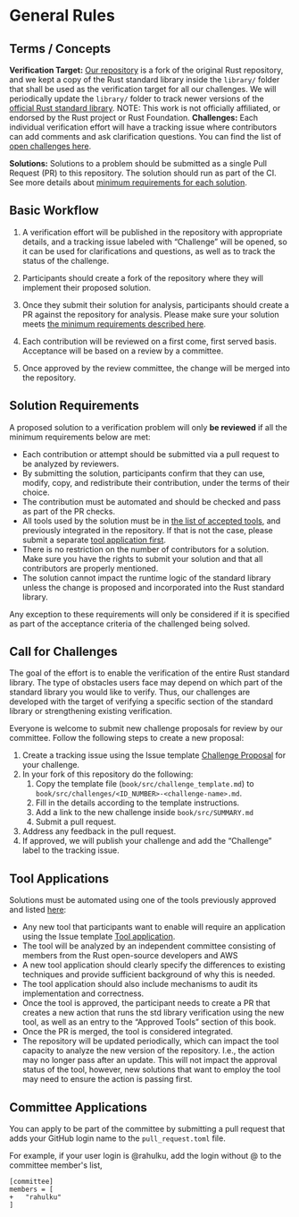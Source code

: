 # General Rules

## Terms / Concepts

**Verification Target:** [Our repository](https://github.com/model-checking/verify-rust-std) is a fork of the original Rust repository,
and we kept a copy of the Rust standard library inside the `library/` folder that shall be used as the verification target for all our challenges.
We will periodically update the `library/` folder to track newer versions of the [official Rust standard library](https://github.com/rust-lang/rust/).
NOTE: This work is not officially affiliated, or endorsed by the Rust project or Rust Foundation.
**Challenges:** Each individual verification effort will have a
tracking issue where contributors can add comments and ask clarification questions.
You can find the list of [open challenges here](https://github.com/model-checking/verify-rust-std/labels/Challenge).

**Solutions:** Solutions to a problem should be submitted as a single Pull Request (PR) to this repository.
The solution should run as part of the CI.
See more details about [minimum requirements for each solution](general-rules.md#solution-requirements).


## Basic Workflow

1. A verification effort will be published in the repository with
appropriate details, and a tracking issue labeled with “Challenge”
will be opened, so it can be used for clarifications and questions, as
well as to track the status of the challenge.

2. Participants should create a fork of the repository where they will implement their proposed solution.
3. Once they submit their solution for analysis, participants should create a PR against the repository for analysis.
   Please make sure your solution meets [the minimum requirements described here](general-rules.md#solution-requirements).
4. Each contribution will be reviewed on a first come, first served basis.
   Acceptance will be based on a review by a committee.
5. Once approved by the review committee, the change will be merged into the repository.

## Solution Requirements

A proposed solution to a verification problem will only **be reviewed** if all the minimum requirements below are met:

* Each contribution or attempt should be submitted via a pull request to be analyzed by reviewers.
* By submitting the solution, participants confirm that they can use, modify, copy, and redistribute their contribution,
  under the terms of their choice.
* The contribution must be automated and should be checked and pass as part of the PR checks.
* All tools used by the solution must be in [the list of accepted tools](tools.md#approved-tools),
  and previously integrated in the repository.
  If that is not the case, please submit a separate [tool application first](todo.md).
* There is no restriction on the number of contributors for a solution.
  Make sure you have the rights to submit your solution and that all contributors are properly mentioned.
* The solution cannot impact the runtime logic of the standard library unless the change is proposed and incorporated
  into the Rust standard library.

Any exception to these requirements will only be considered if it is specified as part of the acceptance criteria of the
challenged being solved.

## Call for Challenges

The goal of the effort is to enable the verification of the entire Rust standard library.
The type of obstacles users face may depend on which part of the standard library you would like to verify. Thus, our challenges are developed with the target of verifying a specific section of the standard library or strengthening existing verification.

Everyone is welcome to submit new challenge proposals for review by our committee.
Follow the following steps to create a new proposal:

1. Create a tracking issue using the Issue template [Challenge Proposal](template.md) for your challenge.
2. In your fork of this repository do the following:
    1. Copy the template file (`book/src/challenge_template.md`) to `book/src/challenges/<ID_NUMBER>-<challenge-name>.md`.
    2. Fill in the details according to the template instructions.
    3. Add a link to the new challenge inside `book/src/SUMMARY.md`
    4. Submit a pull request.
3. Address any feedback in the pull request.
4. If approved, we will publish your challenge and add the “Challenge” label to the tracking issue.

## Tool Applications

Solutions must be automated using one of the tools previously approved and listed [here](tools.md#approved-tools):

* Any new tool that participants want to enable will require an application using the Issue template [Tool application](todo.md).
* The tool will be analyzed by an independent committee consisting of members from the Rust open-source developers and AWS
* A new tool application should clearly specify the differences to existing techniques and provide sufficient background
  of why this is needed.
* The tool application should also include mechanisms to audit its implementation and correctness.
* Once the tool is approved, the participant needs to create a PR that creates a new action that runs the
  std library verification using the new tool, as well as an entry to the “Approved Tools” section of this book.
* Once the PR is merged, the tool is considered integrated.
* The repository will be updated periodically, which can impact the tool capacity to analyze the new version of the repository.
  I.e., the action may no longer pass after an update.
  This will not impact the approval status of the tool, however,
  new solutions that want to employ the tool may need to ensure the action is passing first.

## Committee Applications

You can apply to be part of the committee by submitting a pull request that adds your GitHub login name to the `pull_request.toml` file.

For example, if your user login is @rahulku, add the login without @ to the committee member's list,
```
[committee]
members = [
+   "rahulku"
]
```
